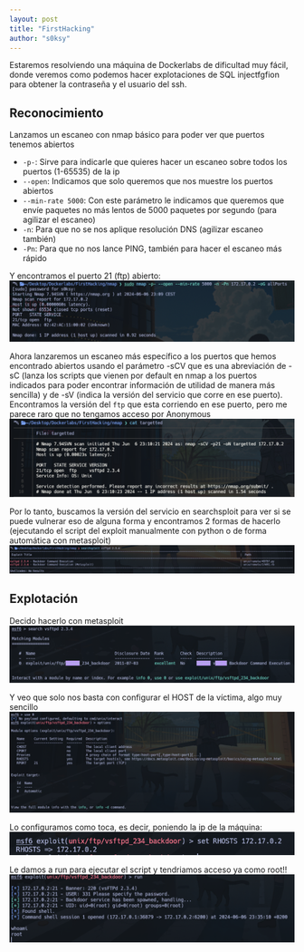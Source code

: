 ```yaml
---
layout: post
title: "FirstHacking"
author: "s0ksy"
---
```

Estaremos resolviendo una máquina de Dockerlabs de dificultad muy fácil, donde veremos como podemos hacer explotaciones de SQL injectfgfion para obtener la contraseña y el usuario del ssh.

## Reconocimiento

Lanzamos un escaneo con nmap básico para poder ver que puertos tenemos abiertos
* `-p-`: Sirve para indicarle que quieres hacer un escaneo sobre todos los puertos (1-65535) de la ip 
* `--open`: Indicamos que solo queremos que nos muestre los puertos abiertos
* `--min-rate 5000`: Con este parámetro le indicamos que queremos que envíe paquetes no más lentos de 5000 paquetes por segundo (para agilizar el escaneo)
* `-n`: Para que no se nos aplique resolución DNS (agilizar escaneo también)
* `-Pn`: Para que no nos lance PING, también para hacer el escaneo más rápido

Y encontramos el puerto 21 (ftp) abierto:
![first1](/assets/images/first1.png)

Ahora lanzaremos un escaneo más específico a los puertos que hemos encontrado abiertos usando el parámetro -sCV que es una abreviación de -sC (lanza los scripts que vienen por default en nmap a los puertos indicados para poder encontrar información de utilidad de manera más sencilla) y de -sV (indica la versión del servicio que corre en ese puerto). Encontramos la versión del `ftp` que esta corriendo en ese puerto, pero me parece raro que no tengamos acceso por Anonymous
![first2](/assets/images/first2.png)

Por lo tanto, buscamos la versión del servicio en searchsploit para ver si se puede vulnerar eso de alguna forma y encontramos 2 formas de hacerlo (ejecutando el script del exploit manualmente con python o de forma automática con metasploit)
![first3](/assets/images/first3.png)

## Explotación

Decido hacerlo con metasploit
![first4](/assets/images/first4.png)

Y veo que solo nos basta con configurar el HOST de la víctima, algo muy sencillo
![first6](/assets/images/first6.png)

Lo configuramos como toca, es decir, poniendo la ip de la máquina:
![first7](/assets/images/first7.png)

Le damos a run para ejecutar el script y tendriamos acceso ya como root!!
![first8](/assets/images/first8.png)
